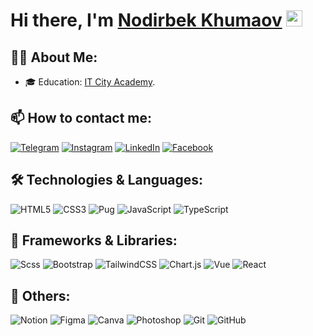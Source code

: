 # Hi there, I'm <a href="">Nodirbek Khumaov</a> <img src="https://media.giphy.com/media/hvRJCLFzcasrR4ia7z/giphy.gif" width="26px" height="26px">

## 👨‍💻 About Me:
- 🎓 Education: <a href="https://itcityacademy.uz/" target="_blank">IT City Academy</a>.

## 📫 How to contact me:
[![Telegram](https://img.shields.io/badge/-Telegram-blue?style=for-the-badge&logo=Telegram&logoColor=white)](https://t.me/ixvadev)
[![Instagram](https://img.shields.io/badge/-Instagram-blue?style=for-the-badge&logo=Instagram&logoColor=white)](https://instagram.com/ixvadev/)
[![LinkedIn](https://img.shields.io/badge/-LinkedIn-blue?style=for-the-badge&logo=LinkedIn&logoColor=white)](https://www.linkedin.com/)
[![Facebook](https://img.shields.io/badge/-Facebook-blue?style=for-the-badge&logo=Facebook&logoColor=white)](https://www.facebook.com/)

## 🛠 Technologies & Languages:
![HTML5](https://img.shields.io/badge/-HTML5-black?style=flat-square&logo=html5)
![CSS3](https://img.shields.io/badge/-CSS3-black?style=flat-square&logo=css3)
![Pug](https://img.shields.io/badge/-Pug-black?style=flat-square&logo=pug)
![JavaScript](https://img.shields.io/badge/-JavaScript-black?style=flat-square&logo=javascript)
![TypeScript](https://img.shields.io/badge/-TypeScript-black?style=flat-square&logo=typescript)


## 🧰 Frameworks & Libraries:
![Scss](https://img.shields.io/badge/-Sass-black?style=flat-square&logo=sass)
![Bootstrap](https://img.shields.io/badge/-Bootstrap-black?style=flat-square&logo=bootstrap)
![TailwindCSS](https://img.shields.io/badge/-TailwindCSS-black?style=flat-square&logo=tailwindcss)
![Chart.js](https://img.shields.io/badge/-Chart.js-black?style=flat-square&logo=chart.js)
![Vue](https://img.shields.io/badge/-Vue-black?style=flat-square&logo=vue.js)
![React](https://img.shields.io/badge/-React-black?style=flat-square&logo=react)

## 🔧 Others:
![Notion](https://img.shields.io/badge/-Notion-black?style=flat-square&logo=notion)
![Figma](https://img.shields.io/badge/-Figma-black?style=flat-square&logo=figma)
![Canva](https://img.shields.io/badge/-Canva-black?style=flat-square&logo=canva)
![Photoshop](https://img.shields.io/badge/-Photoshop-black?style=flat-square&logo=adobephotoshop)
![Git](https://img.shields.io/badge/-Git-black?style=flat-square&logo=git)
![GitHub](https://img.shields.io/badge/-GitHub-black?style=flat-square&logo=github)




